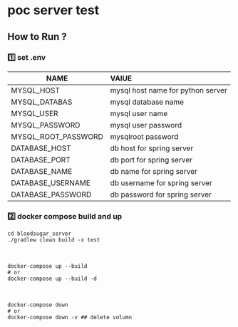 # poc server test

## How to Run ? 
### 1️⃣ set .env  

|NAME|VAlUE|
|---|:---|
|MYSQL_HOST|mysql host name for python server|
|MYSQL_DATABAS|mysql database name|
|MYSQL_USER|mysql user name|
|MYSQL_PASSWORD|mysql user password|
|MYSQL_ROOT_PASSWORD|mysqlroot password|
|DATABASE_HOST|db host for spring server|
|DATABASE_PORT|db port for spring server|
|DATABASE_NAME|db name for spring server|
|DATABASE_USERNAME|db username for spring server|
|DATABASE_PASSWORD|db password for spring server|


### 2️⃣ docker compose build and up

```shell
cd bloodsugar_server
./gradlew clean build -x test

```

<br />


```shell
docker-compose up --build 
# or
docker-compose up --build -d
```

<br />

```shell
docker-compose down
# or 
docker-compose down -v ## delete volumn
```